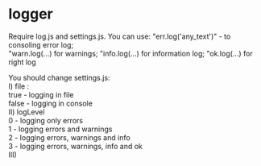 # logger
Require log.js and settings.js. 
You can use: 
"err.log('any_text')" - to consoling error log;  
"warn.log(...) for warnings;
"info.log(...) for information log;
"ok.log(...) for right log

You should change settings.js:   
I) file :  
true - logging in file  
false - logging in console  
II) logLevel  
0 - logging only errors  
1 - logging errors and warnings  
2 - logging errors, warnings and info  
3 - logging errors, warnings, info and ok  
III) 
